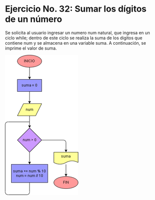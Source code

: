 # Ejercicio No. 32: Sumar los dígitos de un número

Se solicita al usuario ingresar un numero num natural, que ingresa en un ciclo while; dentro de este ciclo se realiza la suma de los digitos que contiene num y se almacena en una variable suma. A continuación, se imprime el valor de suma.

![Diagrama](diagrama.png "diagrama de flujo")